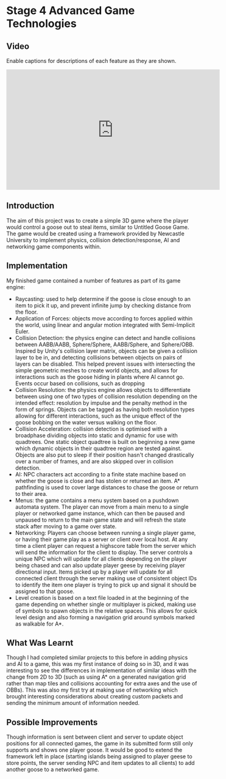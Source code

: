 # Stage 4 Advanced Game Technologies 

## Video 
Enable captions for descriptions of each feature as they are shown.
<iframe width="560" height="315" src="https://www.youtube.com/embed/UezDHAB25gA" frameborder="0" allow="accelerometer; autoplay; encrypted-media; gyroscope; picture-in-picture" allowfullscreen></iframe>

## Introduction
The aim of this project was to create a simple 3D game where the player would control a goose out to steal items, similar to Untitled Goose Game. The game would be created using a framework provided by Newcastle University to implement physics, collision detection/response, AI and networking game components within. 

## Implementation
My finished game contained a number of features as part of its game engine:

* Raycasting: used to help determine if the goose is close enough to an item to pick it up, and prevent infinite jump by checking distance from the floor.
* Application of Forces: objects move according to forces applied within the world, using linear and angular motion integrated with Semi-Implicit Euler. 
* Collision Detection: the physics engine can detect and handle collisions between AABB/AABB, Sphere/Sphere, AABB/Sphere, and Sphere/OBB. Inspired by Unity's collision layer matrix, objects can be given a collision layer to be in, and detecting collisions between objects on pairs of layers can be disabled. This helped prevent issues with intersecting the simple geometric meshes to create world objects, and allows for interactions such as the goose hiding in plants where AI cannot go. Events occur based on collisions, such as dropping 
* Collision Resolution: the physics engine allows objects to differentiate between using one of two types of collision resolution depending on the intended effect: resolution by impulse and the penalty method in the form of springs. Objects can be tagged as having both resolution types allowing for different interactions, such as the unique effect of the goose bobbing on the water versus walking on the floor. 
* Collision Acceleration: collision detection is optimised with a broadphase dividing objects into static and dynamic for use with quadtrees. One static object quadtree is built on beginning a new game which dynamic objects in their quadtree region are tested against. Objects are also put to sleep if their position hasn't changed drastically over a number of frames, and are also skipped over in collision detection. 
* AI: NPC characters act according to a finite state machine based on whether the goose is close and has stolen or returned an item. A* pathfinding is used to cover large distances to chase the goose or return to their area. 
* Menus: the game contains a menu system based on a pushdown automata system. The player can move from a main menu to a single player or networked game instance, which can then be paused and unpaused to return to the main game state and will refresh the state stack after moving to a game over state. 
* Networking: Players can choose between running a single player game, or having their game play as a server or client over local host. At any time a client player can request a highscore table from the server which will send the information for the client to display. The server controls a unique NPC which will update for all clients depending on the player being chased and can also update player geese by receiving player directional input. Items picked up by a player will update for all connected client through the server making use of consistent object IDs to identify the item one player is trying to pick up and signal it should be assigned to that goose. 
* Level creation is based on a text file loaded in at the beginning of the game depending on whether single or multiplayer is picked, making use of symbols to spawn objects in the relative spaces. This allows for quick level design and also forming a navigation grid around symbols marked as walkable for A*. 

## What Was Learnt 
Though I had completed similar projects to this before in adding physics and AI to a game, this was my first instance of doing so in 3D, and it was interesting to see the differences in implementation of similar ideas with the change from 2D to 3D (such as using A* on a generated navigation grid rather than map tiles and collisions accounting for extra axes and the use of OBBs). This was also my first try at making use of networking which brought interesting considerations about creating custom packets and sending the minimum amount of information needed. 

## Possible Improvements
Though information is sent between client and server to update object positions for all connected games, the game in its submitted form still only supports and shows one player goose. It would be good to extend the framework left in place (starting islands being assigned to player geese to store points, the server sending NPC and item updates to all clients) to add another goose to a networked game.
